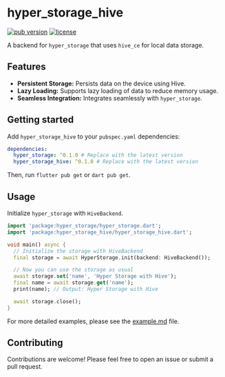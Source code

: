 # hyper_storage_hive

[![pub version](https://img.shields.io/pub/v/hyper_storage_hive.svg)](https://pub.dev/packages/hyper_storage_hive)
[![license](https://img.shields.io/badge/license-MIT-blue.svg)](https://opensource.org/licenses/MIT)

A backend for `hyper_storage` that uses `hive_ce` for local data storage.

## Features

-   **Persistent Storage:** Persists data on the device using Hive.
-   **Lazy Loading:** Supports lazy loading of data to reduce memory usage.
-   **Seamless Integration:** Integrates seamlessly with `hyper_storage`.

## Getting started

Add `hyper_storage_hive` to your `pubspec.yaml` dependencies:

```yaml
dependencies:
  hyper_storage: ^0.1.0 # Replace with the latest version
  hyper_storage_hive: ^0.1.0 # Replace with the latest version
```

Then, run `flutter pub get` or `dart pub get`.

## Usage

Initialize `hyper_storage` with `HiveBackend`.

```dart
import 'package:hyper_storage/hyper_storage.dart';
import 'package:hyper_storage_hive/hyper_storage_hive.dart';

void main() async {
  // Initialize the storage with HiveBackend
  final storage = await HyperStorage.init(backend: HiveBackend());

  // Now you can use the storage as usual
  await storage.set('name', 'Hyper Storage with Hive');
  final name = await storage.get('name');
  print(name); // Output: Hyper Storage with Hive

  await storage.close();
}
```

For more detailed examples, please see the [example.md](example.md) file.

## Contributing

Contributions are welcome! Please feel free to open an issue or submit a pull request.